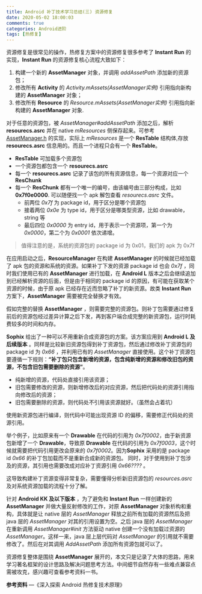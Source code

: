 ```yaml
---
title: Android 补丁技术学习总结(三) 资源修复
date: 2020-05-02 18:00:03
comments: true
categories: Android进阶
tags: [热修复]
---
```


资源修复是很常见的操作，热修复方案中的资源修复很多参考了 **Instant Run** 的实现，**Instant Run** 的资源修复核心流程大致如下：

1. 构建一个新的 **AssetManager** 对象，并调用 *addAssetPath* 添加新的资源包；
2. 修改所有 **Activity** 的 *Activity.mAssets(AssetManager实例)* 引用指向新构建的 **AssetManager** 对象；
3. 修改所有 **Resource** 的 *Resource.mAssets(AssetManager实例)* 引用指向新构建的 **AssetManager** 对象.

对于任意的资源包，被 *AssetManager#addAssetPath* 添加之后，解析 **resourecs.asrc** 并在 native *mResources* 侧保存起来。可参考 [AssetManager.h](https://android.googlesource.com/platform/frameworks/base/+/master/libs/androidfw/include/androidfw/AssetManager.h) 的实现，实际上 *mResources*  是一个 **ResTable** 结构体,存放 **resourecs.asrc** 信息用的。而且一个进程只会有一个  **ResTable**。

* **ResTable** 可加载多个资源包
* 一个资源包都包含一个 **resourecs.asrc** 
* 每一个 **resourecs.asrc**  记录了该包的所有资源信息，每一个资源对应一个 **ResChunk**
* 每一个 **ResChunk** 都有一个唯一的编号，由该编号由三部分构成，比如 **0x7f0e0000**. 可以随便找一个 apk 解包查看 *resourecs.asrc* 文件。
	* 前两位 *0x7f* 为 package id，用于区分是哪个资源包
	* 接着两位 *0x0e* 为 type id，用于区分是哪类型资源，比如 drawable，string 等
	* 最后四位 *0x0000* 为 entry id，用于表示一个资源项，第一个为 *0x0000*，第二个为 *0x0001* 依次递增。

> 值得注意的是，系统的资源包的 package id 为 0x01，我们的 apk 为 0x7f

在应用启动之后，**ResourceManager** 在构建 **AssetManager** 的时候就已经加载了 apk 包的资源和系统的资源。如果补丁下发的资源 package id 也会 *0x7f* ，同时我们使用已有的 **AssetManager** 进行加载，在 **Android L** 版本之后会继续追加到已经解析资源的后面，但是由于相同的 package id 的原因，有可能在获取某个资源的时候，由于原 apk 已经存在近而忽略了补丁的新资源。故类 **Instant Run** 方案下，**AssetManager** 需要被完全替换才有效。

假如完整的替换 **AssetManager** ，则需要完整的资源包。则补丁包需要通过修复前后的资源包经过差异计算之后下发，再到客户端合成完整的新资源包，运行时耗费较多的时间和内存。

**Sophix** 给出了一种可以不用重新合成资源包的方案。该方案应用到 **Android L 及后续版本** 。同样是比较新旧资源包得到补丁资源包，然后通过修改补丁资源包的 package id 为 *0x66* ，并利用已有的 *AssetManager* 直接使用。这个补丁资源包要遵循一下规则：**“补丁包只包含新增的资源，包含纯新增的资源和修改旧包的资源，不包含旧包需要删除的资源”**。

* 纯新增的资源，代码处直接引用该资源；
* 旧包需要修改的资源，则新增修改后的对应资源，然后把代码处的资源引用指向修改后的资源；
* 旧包需要删除的资源，则代码处不引用该资源就好。（虽然会占着坑）

使用新资源包进行编译，则代码中可能出现资源 ID 的偏移，需要修正代码处的资源引用。

举个例子，比如原来有一个 **Drawable** 在代码的引用为 *0x7f0002*，由于新资源包新增了一个 **Drawable**，导致原 **Drawable** 在代码的引用为 *0x7f0003*，这个时候就需要把代码引用更改会原来的 *0x7f0002*。因为**Sophix** 采用的是 package id *0x66* 的补丁包加载而不是重新合成新的资源包。 同时，对于使用到补丁包涉及的资源，其引用也需要改成对应补丁资源引用 *0x66????* 。

这导致构建补丁资源变得非常复杂，需要懂得分析新旧资源包的 *resources.asrc* 及对系统资源加载的流程十分了解。


针对 **Android KK 及以下版本** ，为了避免和 **Instant Run** 一样创建新的 **AssetManager** 并做大量反射修改的工作，对原 **AssetManager** 对象析构和重构，具体就是让 native 层的 *AssetManager* 释放之前所有加载的资源然后及把 java 层的 *AssetManager* 对其的引用设置为空。之后 java 层的 *AssetManager* 在重新调用 *AssetManager#init* 方法驱动 native 创建一个没有加载过资源的 *AssetManager*。这样一来，java 层上层代码对 *AssetManager* 的引用就不需要修改了。然后在对其调用 *AddAssetPath* 添加所有资源包就可以了。

资源修复整体是围绕 **AssetManager** 展开的，本文只是记录了大体的思路，用来学习著名框架的设计思路及解决问题思考方法。中间细节自然存有一些难点兼容点需被攻克，感兴趣可查看参考资料一书。

**参考资料** —《深入探索 Android 热修复技术原理》
